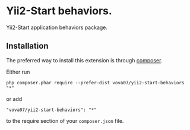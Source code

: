 Yii2-Start behaviors.
==================
Yii2-Start application behaviors package.

Installation
------------

The preferred way to install this extension is through [composer](http://getcomposer.org/download/).

Either run

```
php composer.phar require --prefer-dist vova07/yii2-start-behaviors "*"
```

or add

```
"vova07/yii2-start-behaviors": "*"
```

to the require section of your `composer.json` file.